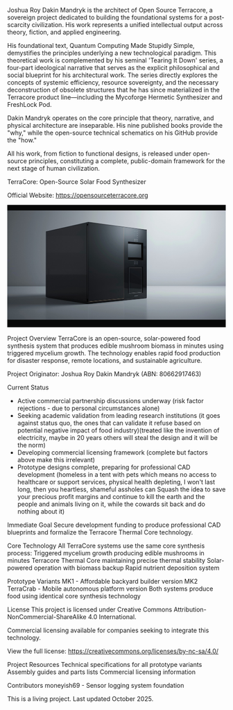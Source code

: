 Joshua Roy Dakin Mandryk is the architect of Open Source Terracore, a sovereign project dedicated to building the foundational systems for a post-scarcity civilization. His work represents a unified intellectual output across theory, fiction, and applied engineering.

His foundational text, Quantum Computing Made Stupidly Simple, demystifies the principles underlying a new technological paradigm. This theoretical work is complemented by his seminal 'Tearing It Down' series, a four-part ideological narrative that serves as the explicit philosophical and social blueprint for his architectural work. The series directly explores the concepts of systemic efficiency, resource sovereignty, and the necessary deconstruction of obsolete structures that he has since materialized in the Terracore product line—including the Mycoforge Hermetic Synthesizer and FreshLock Pod.

Dakin Mandryk operates on the core principle that theory, narrative, and physical architecture are inseparable. His nine published books provide the "why," while the open-source technical schematics on his GitHub provide the "how."

All his work, from fiction to functional designs, is released under open-source principles, constituting a complete, public-domain framework for the next stage of human civilization.

TerraCore: Open-Source Solar Food Synthesizer

Official Website: https://opensourceterracore.org

![TerraCore System](Images/0_1.jpeg)

Project Overview
TerraCore is an open-source, solar-powered food synthesis system that produces edible mushroom biomass in minutes using triggered mycelium growth. The technology enables rapid food production for disaster response, remote locations, and sustainable agriculture.

Project Originator: Joshua Roy Dakin Mandryk (ABN: 80662917463)

Current Status
- Active commercial partnership discussions underway (risk factor rejections - due to personal circumstances alone)
- Seeking academic validation from leading research institutions (it goes against status quo, the ones that can validate it refuse based on potential negative impact of food industry)(treated like the invention of electricity, maybe in 20 years others will steal the design and it will be the norm)
- Developing commercial licensing framework (complete but factors above make this irrelevant)
- Prototype designs complete, preparing for professional CAD development (homeless in a tent with pets which means no access to healthcare or support services, physical health depleting, I won't last long, then you heartless, shameful assholes can Squash the idea to save your precious profit margins and continue to kill the earth and the people and animals living on it, while the cowards sit back and do nothing about it)

Immediate Goal
Secure development funding to produce professional CAD blueprints and formalize the Terracore Thermal Core technology.

Core Technology
All TerraCore systems use the same core synthesis process:
Triggered mycelium growth producing edible mushrooms in minutes
Terracore Thermal Core maintaining precise thermal stability
Solar-powered operation with biomass backup
Rapid nutrient deposition system

Prototype Variants
MK1 - Affordable backyard builder version
MK2 TerraCrab - Mobile autonomous platform version
Both systems produce food using identical core synthesis technology

License
This project is licensed under Creative Commons Attribution-NonCommercial-ShareAlike 4.0 International.

Commercial licensing available for companies seeking to integrate this technology.

View the full license: https://creativecommons.org/licenses/by-nc-sa/4.0/

Project Resources
Technical specifications for all prototype variants
Assembly guides and parts lists
Commercial licensing information

Contributors
moneyish69 - Sensor logging system foundation

This is a living project. Last updated October 2025.

